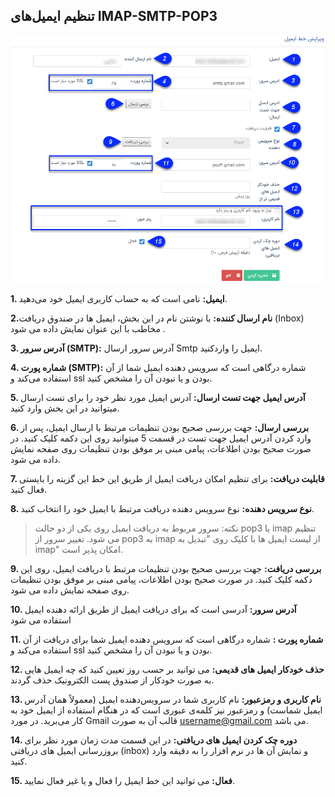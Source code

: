 ﻿## تنظیم ایمیل‌های IMAP-SMTP-POP3



 ![](Email2.png)
 
 **1. ایمیل:** نامی است که به حساب کاربری ایمیل خود می‌دهید.

**2.نام ارسال کننده:** با نوشتن نام در این بخش، ایمیل ها در صندوق دریافت (Inbox) مخاطب با این عنوان نمایش داده می شود .

**3. آدرس سرور (SMTP):**  آدرس سرور ارسال Smtp ایمیل را واردکنید.

**4. شماره پورت (SMTP):** شماره درگاهی است که سرویس دهنده ایمیل شما از آن استفاده می‌کند و ssl بودن و یا نبودن آن را مشخص کنید.

**5. آدرس ایمیل جهت تست ارسال:** آدرس ایمیل مورد نظر خود را برای تست ارسال میتوانید در این بخش وارد کنید.

**6. بررسی ارسال:** جهت بررسی صحیح بودن تنظیمات مرتبط با ارسال ایمیل،  پس از وارد کردن آدرس ایمیل جهت تست در قسمت 5 میتوانید روی این دکمه کلیک کنید. در صورت صحیح بودن اطلاعات، پیامی مبنی بر موفق بودن تنظیمات روی صفحه نمایش داده می شود.

**7. قابلیت دریافت:** برای تنظیم امکان دریافت ایمیل از طریق این خط این گزینه را بایستی فعال کنید.

**8. نوع سرویس دهنده:** نوع سرویس دهنده دریافت مرتبط با ایمیل خود را انتخاب کنید.

> نکته: سرور مربوط به دریافت ایمیل روی یکی از دو حالت pop3 یا imap تنظیم می شود. تغییر سرور از pop3 به imap از لیست ایمیل ها با کلیک روی "تبدیل به imap" امکان پذیر است.


**9. بررسی دریافت:** جهت بررسی صحیح بودن تنظیمات مرتبط با دریافت ایمیل، روی این دکمه کلیک کنید. در صورت صحیح بودن اطلاعات، پیامی مبنی بر موفق بودن تنظیمات روی صفحه نمایش داده می شود.

**10.  آدرس سرور:** آدرسی است که برای دریافت ایمیل از طریق ارائه دهنده ایمیل استفاده می شود

**11. شماره پورت :** شماره درگاهی است که سرویس دهنده ایمیل شما برای دریافت از آن استفاده می‌کند و ssl بودن و یا نبودن آن را مشخص کنید. 

**12. حذف خودکار ایمیل های قدیمی:** می توانید بر حسب روز تعیین کنید که چه ایمیل هایی به صورت خودکار از صندوق پست الکترونیک حذف گردند.

**13. نام کاربری و رمزعبور:** نام کاربری شما در سرویس‌دهنده ایمیل (معمولاً همان آدرس ایمیل شماست) و رمزعبور نیز کلمه‌ی عبوری است که در هنگام استفاده از ایمیل خود به کار می‌برید. در مورد Gmail قالب آن به صورت username@gmail.com می ‌باشد.

**14. دوره چک کردن ایمیل های دریافتی:** در این قسمت مدت زمان مورد نظر برای بروزرسانی ایمیل های دریافتی (inbox) و نمایش آن ها در نرم افزار را به دقیقه وارد کنید.

**15. فعال:** می توانید این خط ایمیل را فعال و یا غیر فعال نمایید.


  
